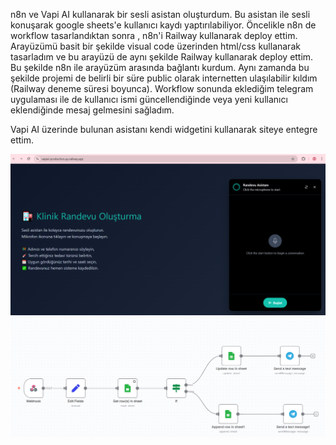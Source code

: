 n8n ve Vapi AI kullanarak bir sesli asistan oluşturdum. Bu asistan ile sesli konuşarak google sheets'e kullanıcı kaydı yaptırılabiliyor. Öncelikle n8n de workflow tasarlandıktan sonra , n8n'i Railway kullanarak deploy ettim. Arayüzümü basit bir şekilde visual code üzerinden html/css kullanarak tasarladım ve bu arayüzü de aynı şekilde Railway kullanarak deploy ettim. Bu şekilde n8n ile arayüzüm arasında bağlantı kurdum. Aynı zamanda bu şekilde projemi de belirli bir süre public olarak internetten ulaşılabilir kıldım (Railway deneme süresi boyunca). Workflow sonunda eklediğim telegram uygulaması ile de kullanıcı ismi güncellendiğinde veya yeni kullanıcı eklendiğinde mesaj gelmesini sağladım.

Vapi AI üzerinde bulunan asistanı kendi widgetini kullanarak siteye entegre ettim. 

![Arayüz](arayuz_vapi.png)  ![n8n workflow](image.png)

